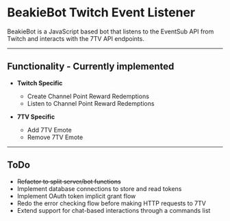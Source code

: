 # BeakieBot Twitch Event Listener

BeakieBot is a JavaScript based bot that listens to the EventSub API from Twitch and interacts with the 7TV API endpoints.

---
## Functionality - Currently implemented
- **Twitch Specific**
  - Create Channel Point Reward Redemptions
  - Listen to Channel Point Reward Redemptions

- **7TV Specific**
  - Add 7TV Emote
  - Remove 7TV Emote
---
## ToDo
- ~~Refactor to split server/bot functions~~
- Implement database connections to store and read tokens
- Implement OAuth token implicit grant flow
- Redo the error checking flow before making HTTP requests to 7TV
- Extend support for chat-based interactions through a commands list